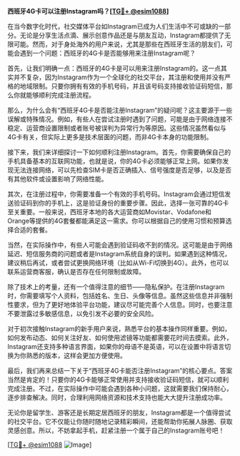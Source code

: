 **西班牙4G卡可以注册Instagram吗？[[TG💪+ @esim1088](https://t.me/s/esim1088)]**

在当今数字化时代，社交媒体平台如Instagram已成为人们生活中不可或缺的一部分。无论是分享生活点滴、展示创意作品还是与朋友互动，Instagram都提供了无限可能。然而，对于身处海外的用户来说，尤其是那些在西班牙生活的朋友们，可能会遇到一个问题：西班牙的4G卡是否能够用来注册Instagram呢？

首先，让我们明确一点：西班牙的4G卡是可以用来注册Instagram的。这一点其实并不复杂，因为Instagram作为一个全球化的社交平台，其注册和使用并没有严格的地域限制。只要你拥有有效的手机号码，并且该号码支持接收验证码短信，那么你就能够顺利完成注册流程。

那么，为什么会有“西班牙4G卡是否能注册Instagram”的疑问呢？这主要源于一些误解或特殊情况。例如，有些人在尝试注册时遇到了问题，可能是由于网络连接不稳定、运营商设置限制或者账号被误判为异常行为等原因。这些情况虽然看似与4G卡有关，但实际上更多是技术层面的问题，而非4G卡本身的功能限制。

接下来，我们来详细探讨一下如何顺利注册Instagram。首先，你需要确保自己的手机具备基本的互联网功能，也就是说，你的4G卡必须能够正常上网。如果你发现无法连接网络，可以先检查SIM卡是否正确插入、信号强度是否足够，以及是否有其他软件或设置影响了网络性能。

其次，在注册过程中，你需要准备一个有效的手机号码。Instagram会通过短信发送验证码到你的手机上，这是验证身份的重要步骤。因此，选择一张可靠的4G卡至关重要。一般来说，西班牙本地的各大运营商如Movistar、Vodafone和Orange等提供的4G套餐都能满足这一需求。你可以根据自己的使用习惯和预算选择合适的套餐。

当然，在实际操作中，有些人可能会遇到验证码收不到的情况。这可能是由于网络延迟、短信服务商的问题或者是Instagram系统自身的误判。如果遇到这种情况，建议稍后再试，或者尝试更换网络环境（比如从Wi-Fi切换到4G）。此外，也可以联系运营商客服，确认是否存在任何限制或故障。

除了技术上的考量，还有一个值得注意的细节——隐私保护。在注册Instagram时，你需要填写个人资料，包括姓名、生日、头像等信息。虽然这些信息并非强制性要求，但为了更好地体验平台功能，建议尽可能完善个人信息。同时，也要注意不要泄露过多敏感信息，以免引发不必要的安全风险。

对于初次接触Instagram的新手用户来说，熟悉平台的基本操作同样重要。例如，如何发布动态、如何关注好友、如何使用滤镜等功能都需要花时间去摸索。此外，Instagram还支持多种语言界面，如果你的母语不是英语，可以在设置中将语言切换为你熟悉的版本，这样会更加方便使用。

最后，我们再来总结一下关于“西班牙4G卡能否注册Instagram”的核心要点。答案当然是肯定的！只要你的4G卡能够正常使用并支持接收验证码短信，就可以顺利完成注册。不过，在实际操作中可能会遇到各种小问题，这就需要我们保持耐心，逐步排查解决。同时，合理利用网络资源和技术支持也能大大提升注册成功率。

无论你是留学生、游客还是长期定居西班牙的朋友，Instagram都是一个值得尝试的社交平台。它不仅能让你随时随地记录精彩瞬间，还能帮助你拓展人脉圈、获取灵感创意。所以，不妨拿起手机，赶紧注册一个属于自己的Instagram账号吧！

[[TG💪+ @esim1088](https://t.me/s/esim1088) ![Image](https://i.postimg.cc/4NQfJmqS/Snipaste-2025-05-13-00-14-12.png)]